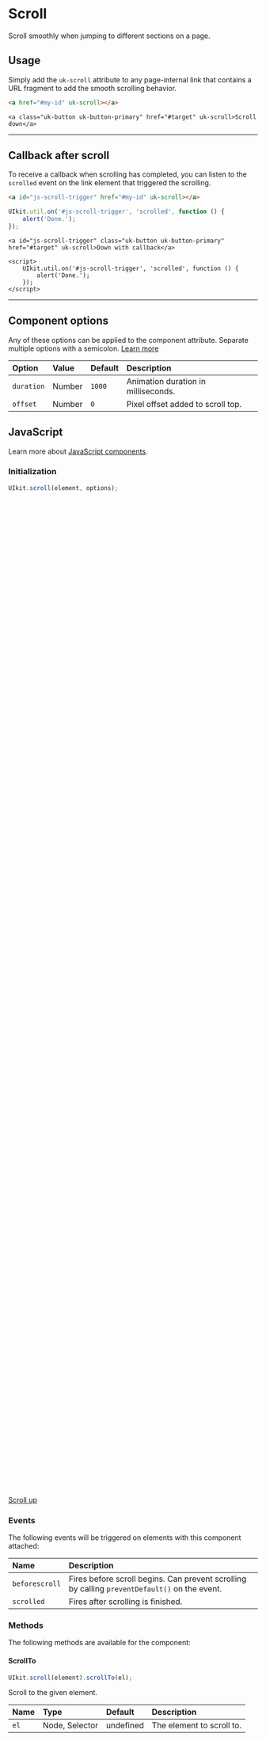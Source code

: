 # Scroll

<p class="uk-text-lead">Scroll smoothly when jumping to different sections on a page.</p>

## Usage

Simply add the `uk-scroll` attribute to any page-internal link that contains a URL fragment to add the smooth scrolling behavior.

```html
<a href="#my-id" uk-scroll></a>
```

```example
<a class="uk-button uk-button-primary" href="#target" uk-scroll>Scroll down</a>
```

***

## Callback after scroll

To receive a callback when scrolling has completed, you can listen to the `scrolled` event on the link element that triggered the scrolling.

```html
<a id="js-scroll-trigger" href="#my-id" uk-scroll></a>
```

```js
UIkit.util.on('#js-scroll-trigger', 'scrolled', function () {
    alert('Done.');
});
```

```example
<a id="js-scroll-trigger" class="uk-button uk-button-primary" href="#target" uk-scroll>Down with callback</a>

<script>
    UIkit.util.on('#js-scroll-trigger', 'scrolled', function () {
        alert('Done.');
    });
</script>
```

***

## Component options

Any of these options can be applied to the component attribute. Separate multiple options with a semicolon. [Learn more](javascript.md#component-configuration)

| Option     | Value  | Default | Description                         |
|:-----------|:-------|:--------|:------------------------------------|
| `duration` | Number | `1000`  | Animation duration in milliseconds. |
| `offset`   | Number | `0`     | Pixel offset added to scroll top.   |

## JavaScript

Learn more about [JavaScript components](javascript.md#programmatic-use).

### Initialization

```js
UIkit.scroll(element, options);
```

<div style="height: 2000px;"></div>

<a id="target" class="uk-button uk-button-primary" href="#top" uk-scroll>Scroll up</a>

### Events

The following events will be triggered on elements with this component attached:

| Name           | Description                                                             |
|:---------------|:------------------------------------------------------------------------|
| `beforescroll` | Fires before scroll begins. Can prevent scrolling by calling `preventDefault()` on the event. |
| `scrolled`     | Fires after scrolling is finished.                                      |


### Methods

The following methods are available for the component:

#### ScrollTo

```js
UIkit.scroll(element).scrollTo(el);
```

Scroll to the given element.

| Name | Type           | Default   | Description               |
|:-----|:---------------|:----------|:--------------------------|
| `el` | Node, Selector | undefined | The element to scroll to. |
